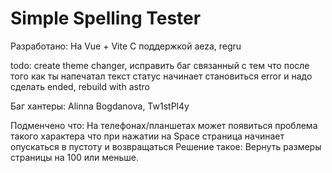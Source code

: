 # Simple Spelling Tester

Разработано:
На Vue + Vite
С поддержкой aeza, regru

todo: create theme changer, исправить баг связанный с тем что после того как ты напечатал текст статус начинает становиться error и надо сделать ended, rebuild with astro

Баг хантеры: Alinna Bogdanova, Tw1stPl4y

Подменчено что:
На телефонах/планшетах может появиться проблема такого характера что при нажатии на Space страница начинает опускаться в пустоту и возвращаться
Решение такое:
Вернуть размеры страницы на 100 или меньше.
